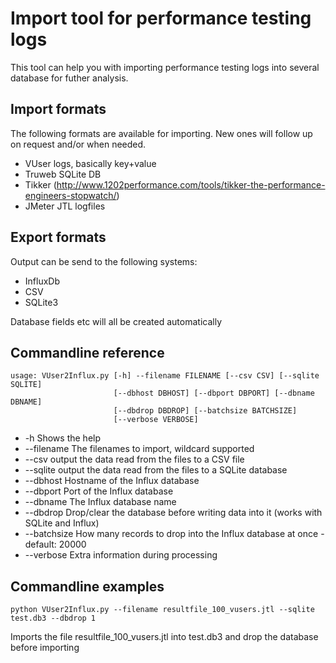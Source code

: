 # Import tool for performance testing logs
This tool can help you with importing performance testing logs into several database for futher analysis.

## Import formats
The following formats are available for importing. New ones will follow up on request and/or when needed.

- VUser logs, basically key+value 
- Truweb SQLite DB
- Tikker (http://www.1202performance.com/tools/tikker-the-performance-engineers-stopwatch/)
- JMeter JTL logfiles
   
## Export formats
Output can be send to the following systems:

- InfluxDb
- CSV
- SQLite3

Database fields etc will all be created automatically



## Commandline reference
```
usage: VUser2Influx.py [-h] --filename FILENAME [--csv CSV] [--sqlite SQLITE]
                       [--dbhost DBHOST] [--dbport DBPORT] [--dbname DBNAME]
                       [--dbdrop DBDROP] [--batchsize BATCHSIZE]
                       [--verbose VERBOSE]
```
                       
- -h Shows the help
- --filename The filenames to import, wildcard supported
- --csv output the data read from the files to a CSV file
- --sqlite output the data read from the files to a SQLite database
- --dbhost Hostname of the Influx database
- --dbport Port of the Influx database
- --dbname The Influx database name
- --dbdrop Drop/clear the database before writing data into it (works with SQLite and Influx)
- --batchsize How many records to drop into the Influx database at once - default: 20000
- --verbose Extra information during processing

## Commandline examples
```
python VUser2Influx.py --filename resultfile_100_vusers.jtl --sqlite test.db3 --dbdrop 1
```

Imports the file resultfile_100_vusers.jtl into test.db3 and drop the database before importing



